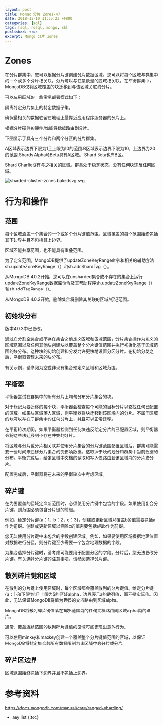 ```yaml
---
layout: post
title: Mongo 分片 Zones-47
date: 2018-12-10 11:35:23 +0800
categories: [sql]
tags: [sql, nosql, mongo, sh]
published: true
excerpt: Mongo 分片 Zones
---
```


# Zones

在分片群集中，您可以根据分片键创建分片数据区域。您可以将每个区域与群集中的一个或多个分片相关联。分片可以与任意数量的区域相关联。在平衡群集中，MongoDB仅将区域覆盖的块迁移到与该区域关联的分片。

可以应用区域的一些常见部署模式如下：

隔离特定分片集上的特定数据子集。

确保最相关的数据驻留在地理上最靠近应用程序服务器的分片上。

根据分片硬件的硬件/性能将数据路由到分片。

下图显示了具有三个分片和两个分区的分片群集。  

A区域表示边界下限为1且上限为10的范围.B区域表示边界下限为10，上边界为20的范围.Shards Alpha和Beta具有A区域。 Shard Beta也有B区。

Shard Charlie没有与之相关的区域。群集处于稳定状态，没有任何块违反任何区域。

![sharded-cluster-zones.bakedsvg.svg](https://docs.mongodb.com/manual/_images/sharded-cluster-zones.bakedsvg.svg)

# 行为和操作

## 范围

每个区域涵盖一个集合的一个或多个分片键值范围。区域覆盖的每个范围始终包括其下边界并且不包括其上边界。

区域不能共享范围，也不能具有重叠范围。

为了定义范围，MongoDB提供了updateZoneKeyRange命令和相关的辅助方法sh.updateZoneKeyRange（）和sh.addShardTag（）。

从MongoDB 4.0.2开始，您可以在unsharded集合或不存在的集合上运行updateZoneKeyRange数据库命令及其帮助程序sh.updateZoneKeyRange（）和sh.addTagRange（）。

从MongoDB 4.0.2开始，删除集合将删除其关联的区域/标记范围。

## 初始块分布

版本4.0.3中已更改。

通过在分割空集合或不存在集合之前定义区域和区域范围，分片集合操作为定义的区域范围以及任何其他块创建块以覆盖整个分片键值范围并执行初始化基于区域范围的块分布。这种块的初始创建和分发允许更快地设置分区分片。在初始分发之后，平衡器管理未来的块分布。

有关示例，请参阅为空或非现有集合预定义区域和区域范围。

## 平衡器

平衡器尝试在群集中的所有分片上均匀分布分片集合的块。

对于标记为要迁移的每个块，平衡器会检查每个可能的目标分片以查找任何已配置的区域。如果块区域落入区域，则平衡器将块迁移到该区域内的分片。不属于区域的块可以存在于群集中的任何分片上，并且可以正常迁移。

在平衡轮次期间，如果平衡器检测到任何块违反给定分片的已配置区域，则平衡器会将这些块迁移到不存在冲突的分片。

将区域与分片或分片相关联并使用分片集合的分片键范围配置区域后，群集可能需要一些时间来迁移分片集合的受影响数据。这取决于块的划分和群集中当前数据的分布。平衡完成后，给定区域中文档的读取和写入仅路由到该区域内的分片或分片。

配置完成后，平衡器将在未来的平衡轮次中考虑区域。

## 碎片键

在为要覆盖的区域定义新范围时，必须使用分片键中包含的字段。如果使用复合分片键，则范围必须包含分片键的前缀。

例如，给定分片键{a：1，b：2，c：3}，创建或更新区域以覆盖b的值需要包括a作为前缀。创建或更新区域以涵盖c的值需要包括a和b作为前缀。

您无法使用分片键中未包含的字段创建区域。例如，如果要使用区域根据地理位置对数据进行分区，则分片键至少需要一个包含地理数据的字段。

为集合选择分片键时，请考虑可能要用于配置分区的字段。分片后，您无法更改分片键。有关选择分片键的注意事项，请参阅选择分片键。

## 散列碎片键和区域

在散列的分片键上使用区域时，每个区域都会覆盖散列的分片键值。给定分片键{a：1}和下限为1且上限为5的区域alpha，边界表示a的散列值，而不是实际值。因此，无法保证MongoDB将值为1到5的文档路由到区域alpha。 

MongoDB将散列碎片键值落在1或5范围内的任何文档路由到区域alpha内的碎片。

通常，覆盖连续范围的散列碎片键值的区域可能表现出意外行为。

可以使用minkey和maxkey创建一个覆盖整个分片键值范围的区域，以保证MongoDB将特定集合的所有数据限制为该区域中的分片或分片。

## 碎片区边界

区域范围始终包括下边界并且不包括上边界。

# 参考资料

https://docs.mongodb.com/manual/core/ranged-sharding/

* any list
{:toc}